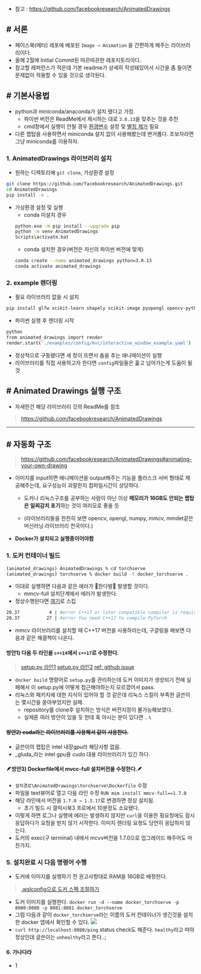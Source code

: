 - 참고 : https://github.com/facebookresearch/AnimatedDrawings

## # 서론
- 페이스북(메타) 레포에 배포된 `Image → Animation` 을 간편하게 해주는 라이브러리이다. 
- 올해 2월에 Initial Commit된 따끈따끈한 레포지토리이다.
- 참고할 레퍼런스가 적은데 기본 readme가 상세히 작성돼있어서 시간을 좀 들이면 문제없이 적용할 수 있을 것으로 생각된다.


## # 기본사용법
- python과 miniconda/anaconda가 설치 됐다고 가정.
  - 파이썬 버전은 ReadMe에서 제시하는 대로 `3.8.13`을 맞추는 것을 추천
  - cmd창에서 실행이 안될 경우 <u>환경변수</u> 설정 및 [별칭 제거](https://velog.io/@deaf52/python-CMD%EC%B0%BD%EC%97%90-python-%EC%9E%85%EB%A0%A5-%EC%8B%9C-microsoft-store-%EC%97%B4%EB%A6%AC%EB%8A%94-%EB%AC%B8%EC%A0%9C) 필요
- 다른 랩탑을 사용하면서 miniconda 설치 없이 사용해봤는데 번거롭다.
초보자라면 그냥 miniconda를 이용하자.
  
### 1. AnimatedDrawings 라이브러리 설치
- 원하는 디렉토리에 `git clone`, 가상환경 설정
```bash
git clone https://github.com/facebookresearch/AnimatedDrawings.git
cd AnimatedDrawings
pip install -e .
```

- 가상환경 설정 및 실행
  - conda 미설치 경우
  ```bash
  python.exe -m pip install --upgrade pip
  python -m venv AnimatedDrawings
  Scripts\activate.bat
  ```
  - conda 설치한 경우(버전은 자신의 파이썬 버전에 맞게)
  ```bash
  conda create --name animated_drawings python=3.8.13
  conda activate animated_drawings
  ```

### 2. example 렌더링

- 필요 라이브러리 없을 시 설치
```bash
pip install glfw scikit-learn shapely scikit-image pyopengl opencv-python numpy pillow pyyaml 
```
- 파이썬 실행 후 렌더링 시작
```bash
python
from animated_drawings import render
render.start('./examples/config/mvc/interactive_window_example.yaml')
```
- 정상적으로 구동됐다면 새 창이 뜨면서 춤을 추는 애니메이션이 실행
- 라이브러리를 직접 사용하고자 한다면 `config`파일들은 훑고 넘어가는게 도움이 될 것

## # Animated Drawings 실행 구조
- 자세한건 해당 라이브러리 깃의 ReadMe를 참조
> https://github.com/facebookresearch/AnimatedDrawings

---

## # 자동화 구조
>https://github.com/facebookresearch/AnimatedDrawings#animating-your-own-drawing

- 이미지를 input하면 애니메이션을 output해주는 기능을 플라스크 서버 형태로 제공해주는데, 요구성능이 괴랄한지 컴파일시간이 상당하다.
  - 도커나 리눅스구조를 공부하는 사람이 아닌 이상 **메모리가 16GB도 안되는 랩탑은 일찌감치 포기**하는 것이 여러모로 좋을 듯
  
  - (라이브러리들을 찬찬히 보면 opencv, opengl, numpy, mmcv, mmdet같은 머신러닝 라이브러리 천국이다.)

- **Docker가 설치되고 실행중이어야함**
### 1. 도커 컨테이너 빌드
```bash
(animated_drawings) AnimatedDrawings % cd torchserve
(animated_drawings) torchserve % docker build -t docker_torchserve .
```
- 이대로 실행하면 다음과 같은 에러가 💐한다발💐 발생할 것이다.
  - mmcv-full 설치단계에서 에러가 발생한다.
- 정상수행된다면 [여기]()로 스킵
```bash
20.37           4 | #error C++17 or later compatible compiler is required to use ATen.
20.37          27 | #error You need C++17 to compile PyTorch
```

- mmcv 라이브러리를 설치할 때 C++17 버전을 사용하라는데, 구글링을 해보면 다음과 같은 해결책이 나온다.
####  방안1) 다음 두 라인을 `c++14`에서 `c++17`로 수정한다.
  > [setup.py 라인1](https://github.com/open-mmlab/mmcv/blob/d28aa8a9cced3158e724585d5e6839947ca5c449/setup.py#L204)
  [setup.py 라인2](https://github.com/open-mmlab/mmcv/blob/d28aa8a9cced3158e724585d5e6839947ㅁca5c449/setup.py#L421)
  [ref: github issue](https://github.com/open-mmlab/mmcv/issues/2860#issuecomment-1622170278)
  
- `docker build` 명령어로 `setup.py`를 관리하는데 도커 이미지가 생성되기 전에 실패해서 이 setup.py에 어떻게 접근해야하는지 모르겠어서 pass.
- 리눅스와 패키지에 대한 지식이 있어야 할 것 같은데 리눅스 스킬이 부족한 글쓴이는 몇시간을 쏟아부었지만 실패. 
  - repository를 clone후 설치하는 방식은 버전지정이 불가능해보였다.
  - 실제론 여러 방안이 있을 듯 한데 혹 아시는 분이 있다면 .. 📞
  
#### ~~방안2) cuda라는 라이브러리를 사용해서 같이 사용한다.~~
- 글쓴이의 랩탑은 intel 내장gpu라 해당사항 없음.
- _gluda_라는 intel gpu용 _cuda_ 대용 라이브러리가 있긴 하다.
  
#### 🪶방안3) Dockerfile에서 mvcc-full 설치버전을 수정한다.🪶
  - `설치경로\AnimatedDrawings\torchserve\Dockerfile` 수정
  - 파일을 text뷰어로 열고 다음 라인 수정 `RUN mim install mmcv-full==1.7.0`
  - 해당 라인에서 버전을 `1.7.0 → 1.3.17`로 변경하면 정상 설치됨.
    - 초기 빌드 시 갤럭시북3 프로에서 10분정도 소요됐다.
  - 이렇게 하면 로그나 실행에 에러는 발생하지 않지만 `curl`을 이용한 핑요청에도 잠시 응답하다가 요청을 받지 않기 시작한다. 이미지 렌더링 요청도 당연히 응답하지 않는다.
  - 도커의 exec(구 terminal) 내에서 mcvv버전을 1.7.0으로 업그레이드 해주어도 마찬가지.
    
### 5. 설치완료 시 다음 명령어 수행
  - 도커에 이미지를 실행하기 전 권고사항대로 RAM을 16GB로 배정한다.
  > [.wslconfig으로 도커 스펙 조절하기](https://velog.io/@deaf52/wsl-.wslconfig%EC%9C%BC%EB%A1%9C-%EB%8F%84%EC%BB%A4-%EC%8A%A4%ED%8E%99-%EA%B4%80%EB%A6%AC%ED%95%98%EA%B8%B0)
  - 도커 이미지를 실행한다.
  `docker run -d --name docker_torchserve -p 8080:8080 -p 8081:8081 docker_torchserve`
  - 그럼 다음과 같이 `docker_torchserve`라는 이름의 도커 컨테이너가 생긴것을 설치한 docker 앱에서 확인할 수 있다.
  ![](https://velog.velcdn.com/images/deaf52/post/927b6b24-4d72-4d76-a0c0-890d4528c61b/image.png)
  - `curl http://localhost:8080/ping` status check도 해준다. `healthy`라고 떠야 정상인데 글쓴이는 `unhealthy`라고 뜬다..;

#### 6. 가나다라
  - 1
